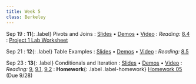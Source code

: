 ```yaml
---
title: Week 5
class: Berkeley
---
```


Sep 19
: **11**{: .label} Pivots and Joins
  : [Slides](https://docs.google.com/presentation/d/1ca3yp2vY_17Ix_TERxNyW7zNEGIywngYHsMl0SJNmkw/edit?usp=sharing) &#8226; [Demos](https://data8.datahub.berkeley.edu/hub/user-redirect/git-pull?repo=https%3A%2F%2Fgithub.com%2Fdata-8%2Fmaterials-fa22&urlpath=tree%2Fmaterials-fa22%2Flec%2Flec11.ipynb&branch=main) &#8226; [Video](https://youtu.be/YrJLkspvsvU)
: *Reading:* [8.4](https://inferentialthinking.com/chapters/08/4/Joining_Tables_by_Columns.html)
  : [Project 1 Lab Worksheet](https://drive.google.com/file/d/1C52p5voVRXsAiJa_Nz2A0MkSEMRRKFq1/view)

Sep 21
: **12**{: .label} Table Examples
  : [Slides](https://docs.google.com/presentation/d/1MYTJzyx6OAj68um_M7f9DV2FCEMCb56VWjvMfH5QCus/edit?usp=sharing) &#8226; [Demos](https://data8.datahub.berkeley.edu/hub/user-redirect/git-pull?repo=https%3A%2F%2Fgithub.com%2Fdata-8%2Fmaterials-fa22&urlpath=tree%2Fmaterials-fa22%2Flec%2Flec12.ipynb&branch=main) &#8226; [Video](https://youtu.be/RW_Jw7v7oTU)
: *Reading:* [8.5](https://inferentialthinking.com/chapters/08/5/Bike_Sharing_in_the_Bay_Area.html)

Sep 23
: **13**{: .label} Conditionals and Iteration
  : [Slides](https://docs.google.com/presentation/d/1gqM2nASZWHxO1MXvXIC97HXfiREAj4iqJ8yk4OXaLXQ/edit?usp=sharing) &#8226; [Demos](https://data8.datahub.berkeley.edu/hub/user-redirect/git-pull?repo=https%3A%2F%2Fgithub.com%2Fdata-8%2Fmaterials-fa22&urlpath=tree%2Fmaterials-fa22%2Flec%2Flec13.ipynb&branch=main) &#8226; [Video](https://youtu.be/sB2e0S7ZbCc)
: *Reading:* [9](https://inferentialthinking.com/chapters/09/Randomness.html), [9.1](https://inferentialthinking.com/chapters/09/1/Conditional_Statements.html), [9.2](https://inferentialthinking.com/chapters/09/2/Iteration.html)
: **Homework**{: .label .label-homework} [Homework 05](https://data8.datahub.berkeley.edu/hub/user-redirect/git-pull?repo=https%3A%2F%2Fgithub.com%2Fdata-8%2Fmaterials-fa22&urlpath=tree%2Fmaterials-fa22%2Fmaterials%2Ffa22%2Fhw%2Fhw05%2Fhw05.ipynb&branch=main) (Due 9/28)
